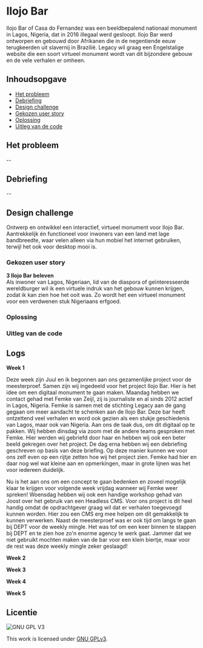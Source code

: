 # Ilojo Bar

Ilojo Bar of Casa do Fernandez was een beeldbepalend nationaal monument in Lagos, Nigeria, dat in 2016 illegaal werd gesloopt. Ilojo Bar werd ontworpen en gebouwd door Afrikanen die in de negentiende eeuw terugkeerden uit slavernij in Brazilië. Legacy wil graag een Engelstalige website die een soort virtueel monument wordt van dit bijzondere gebouw en de vele verhalen er omheen.

## Inhoudsopgave
  * [Het probleem](#het-probleem)
  * [Debriefing](#debriefing)
  * [Design challenge](#design-challenge)
  * [Gekozen user story](#gekozen-user-story)
  * [Oplossing](#oplossing)
  * [Uitleg van de code](#uitleg-van-de-code)


## Het probleem
--


## Debriefing
--

## Design challenge
Ontwerp en ontwikkel een interactief, virtueel monument voor Ilojo Bar.
Aantrekkelijk én functioneel voor inwoners van een land met lage bandbreedte, waar velen alleen via hun mobiel het internet gebruiken, terwijl het ook voor desktop mooi is.


### Gekozen user story

**3 Ilojo Bar beleven**   
Als inwoner van Lagos, Nigeriaan, lid van de diaspora of geïnteresseerde wereldburger wil ik een virtuele indruk van het gebouw kunnen krijgen, zodat ik kan zien hoe het ooit was. Zo wordt het een virtueel monument voor een verdwenen stuk Nigeriaans erfgoed.


### Oplossing

### Uitleg van de code

## Logs

**Week 1**  

Deze week zijn Juul en ik begonnen aan ons gezamenlijke project voor de meesterproef. Samen zijn wij ingedeeld voor het project Ilojo Bar. Hier is het idee om een digitaal monument te gaan maken. Maandag hebben we contact gehad met Femke van Zeijl, zij is journaliste en al sinds 2012 actief in Lagos, Nigeria. Femke is samen met de stichting Legacy aan de gang gegaan om meer aandacht te schenken aan de Ilojo Bar. Deze bar heeft ontzettend veel verhalen en word ook gezien als een stukje geschiedenis van Lagos, maar ook van Nigeria. Aan ons de taak dus, om dit digitaal op te pakken. Wij hebben dinsdag via zoom met de andere teams gesproken met Femke. Hier werden wij gebriefd door haar en hebben wij ook een beter beeld gekregen over het project. De dag erna hebben wij een debriefing geschreven op basis van deze briefing. Op deze manier kunnen we voor ons zelf even op een rijtje zetten hoe wij het project zien. Femke had hier en daar nog wel wat kleine aan en opmerkingen, maar in grote lijnen was het voor iedereen duidelijk.

Nu is het aan ons om een concept te gaan bedenken en zoveel mogelijk klaar te krijgen voor volgende week vrijdag wanneer wij Femke weer spreken! Woensdag hebben wij ook een handige workshop gehad van Joost over het gebruik van een Headless CMS. Voor ons project is dit heel handig omdat de opdrachtgever graag wil dat er verhalen toegevoegd kunnen worden. Hier zou een CMS erg mee helpen om dit gemakkelijk te kunnen verwerken. Naast de meesterproef was er ook tijd om langs te gaan bij DEPT voor de weekly mingle. Het was tof om een keer binnen te stappen bij DEPT en te zien hoe zo'n enorme agency te werk gaat. Jammer dat we niet gebruikt mochten maken van de bar voor een klein biertje, maar voor de rest was deze weekly mingle zeker geslaagd! 

**Week 2**  

**Week 3**  

**Week 4** 

**Week 5**  



## Licentie

![GNU GPL V3](https://www.gnu.org/graphics/gplv3-127x51.png)

This work is licensed under [GNU GPLv3](./LICENSE).
